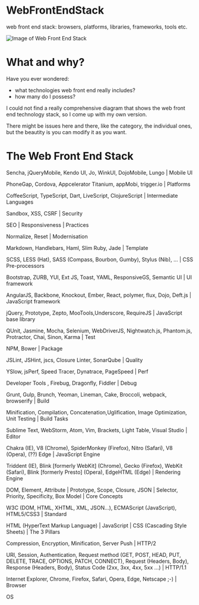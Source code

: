 # WebFrontEndStack
web front end stack: browsers, platforms, libraries, frameworks, tools etc.

![Image of Web Front End Stack](https://raw.githubusercontent.com/unruledboy/WebFrontEndStack/master/v1.3/Web%20Front%20End%20Stack%20v1.3.png)

# What and why?
Have you ever wondered:
* what technologies web front end really includes? 
* how many do I possess?


I could not find a really comprehensive diagram that shows the web front end technology stack, so I come up with my own version.

There might be issues here and there, like the category, the individual ones, but the beautity is you can modify it as you want.


# The Web Front End Stack


Sencha, jQueryMobile, Kendo UI, Jo, WinkUI, DojoMobile, Lungo | Mobile UI

PhoneGap, Cordova, Appcelerator Titanium, appMobi, trigger.io | Platforms

CoffeeScript, TypeScript, Dart, LiveScript, ClojureScript | Intermediate Languages

Sandbox, XSS, CSRF | Security

SEO | Responsiveness | Practices

Normalize, Reset | Modernisation

Markdown, Handlebars, Haml, Slim Ruby, Jade | Template

SCSS, LESS (Hat), SASS (Compass, Bourbon, Gumby), Stylus (Nib), ... | CSS Pre-processors

Bootstrap, ZURB, YUI, Ext JS, Toast, YAML, ResponsiveGS, Semantic UI | UI framework

AngularJS, Backbone, Knockout, Ember, React, polymer, flux, Dojo, Deft.js | JavaScript framework

jQuery, Prototype, Zepto, MooTools,Underscore, RequireJS | JavaScript base library

QUnit, Jasmine, Mocha, Selenium, WebDriverJS, Nightwatch.js, Phantom.js, Protractor, Chai, Sinon, Karma | Test

NPM, Bower  | Package

JSLint, JSHint, jscs, Closure Linter, SonarQube | Quality

YSlow, jsPerf, Speed Tracer, Dynatrace, PageSpeed | Perf

Developer Tools , Firebug, Dragonfly, Fiddler | Debug

Grunt, Gulp, Brunch, Yeoman, Lineman, Cake, Broccoli, webpack, browserify | Build

Minification, Compilation, Concatenation,Uglification, Image Optimization, Unit Testing | Build Tasks

Sublime Text, WebStorm, Atom, Vim, Brackets, Light Table, Visual Studio | Editor

Chakra (IE), V8 (Chrome), SpiderMonkey (Firefox), Nitro (Safari),  V8 (Opera), (??) Edge | JavaScript Engine

Triddent (IE), Blink [formerly WebKit] (Chrome), Gecko (Firefox), WebKit (Safari),  Blink [formerly Presto] (Opera), EdgeHTML (Edge) | Rendering Engine

DOM, Element, Attribute | Prototype, Scope, Closure, JSON | Selector, Priority, Specificity, Box Model | Core Concepts
 
W3C (DOM, HTML, XHTML, XML, JSON...), ECMAScript (JavaScript), HTML5/CSS3 | Standard

HTML  (HyperText Markup Language)              |                JavaScript          |           CSS (Cascading Style Sheets) | The 3 Pillars
 
Compression, Encryption, Minification, Server Push  | HTTP/2
 
URI, Session, Authentication, Request method (GET, POST, HEAD, PUT, DELETE, TRACE, OPTIONS, PATCH, CONNECT), Request (Headers, Body), Response (Headers, Body), Status Code (2xx, 3xx, 4xx, 5xx ...) |  HTTP/1.1

Internet Explorer, Chrome, Firefox, Safari, Opera, Edge, Netscape ;-)  | Browser

OS

